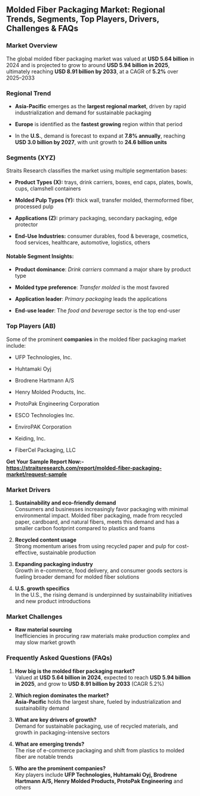 <h2 data-start="214" data-end="314">Molded Fiber Packaging Market: Regional Trends, Segments, Top Players, Drivers, Challenges &amp; FAQs</h2>
<h3 data-start="316" data-end="335">Market Overview</h3>
<p data-start="337" data-end="611">The global molded fiber packaging market was valued at <strong data-start="392" data-end="412">USD 5.64 billion</strong> in 2024 and is projected to grow to around <strong data-start="456" data-end="484">USD 5.94 billion in 2025</strong>, ultimately reaching <strong data-start="506" data-end="534">USD 8.91 billion by 2033</strong>, at a CAGR of <strong data-start="549" data-end="557">5.2%</strong> over 2025&ndash;2033</p>
<h3 data-start="613" data-end="632">Regional Trend</h3>
<ul data-start="634" data-end="1115">
<li data-start="634" data-end="806">
<p data-start="636" data-end="806"><strong data-start="636" data-end="652">Asia-Pacific</strong> emerges as the <strong data-start="668" data-end="695">largest regional market</strong>, driven by rapid industrialization and demand for sustainable packaging&nbsp;</p>
</li>
<li data-start="807" data-end="925">
<p data-start="809" data-end="925"><strong data-start="809" data-end="819">Europe</strong> is identified as the <strong data-start="841" data-end="860">fastest growing</strong> region within that period&nbsp;</p>
</li>
<li data-start="926" data-end="1115">
<p data-start="928" data-end="1115">In the <strong data-start="935" data-end="943">U.S.</strong>, demand is forecast to expand at <strong data-start="977" data-end="994">7.8% annually</strong>, reaching <strong data-start="1005" data-end="1032">USD 3.0 billion by 2027</strong>, with unit growth to <strong data-start="1054" data-end="1076">24.6 billion units</strong></p>
</li>
</ul>
<h3 data-start="1117" data-end="1135">Segments (XYZ)</h3>
<p data-start="1137" data-end="1210">Straits Research classifies the market using multiple segmentation bases:</p>
<ul data-start="1212" data-end="1777">
<li data-start="1212" data-end="1357">
<p data-start="1214" data-end="1357"><strong data-start="1214" data-end="1236">Product Types (X):</strong> trays, drink carriers, boxes, end caps, plates, bowls, cups, clamshell containers&nbsp;</p>
</li>
<li data-start="1358" data-end="1489">
<p data-start="1360" data-end="1489"><strong data-start="1360" data-end="1386">Molded Pulp Types (Y):</strong> thick wall, transfer molded, thermoformed fiber, processed pulp&nbsp;</p>
</li>
<li data-start="1490" data-end="1608">
<p data-start="1492" data-end="1608"><strong data-start="1492" data-end="1513">Applications (Z):</strong> primary packaging, secondary packaging, edge protector</p>
</li>
<li data-start="1609" data-end="1777">
<p data-start="1611" data-end="1777"><strong data-start="1611" data-end="1634">End-Use Industries:</strong> consumer durables, food &amp; beverage, cosmetics, food services, healthcare, automotive, logistics, others</p>
</li>
</ul>
<h4 data-start="1779" data-end="1809">Notable Segment Insights:</h4>
<ul data-start="1811" data-end="2260">
<li data-start="1811" data-end="1929">
<p data-start="1813" data-end="1929"><strong data-start="1813" data-end="1834">Product dominance</strong>: <em data-start="1836" data-end="1852">Drink carriers</em> command a major share by product type</p>
</li>
<li data-start="1930" data-end="2036">
<p data-start="1932" data-end="2036"><strong data-start="1932" data-end="1958">Molded type preference</strong>: <em data-start="1960" data-end="1977">Transfer molded</em> is the most favored</p>
</li>
<li data-start="2037" data-end="2146">
<p data-start="2039" data-end="2146"><strong data-start="2039" data-end="2061">Application leader</strong>: <em data-start="2063" data-end="2082">Primary packaging</em> leads the applications&nbsp;</p>
</li>
<li data-start="2147" data-end="2260">
<p data-start="2149" data-end="2260"><strong data-start="2149" data-end="2167">End-use leader</strong>: The <em data-start="2173" data-end="2192">food and beverage</em> sector is the top end-user&nbsp;</p>
</li>
</ul>
<h3 data-start="2262" data-end="2282">Top Players (AB)</h3>
<p data-start="2284" data-end="2365">Some of the prominent <strong data-start="2306" data-end="2319">companies</strong> in the molded fiber packaging market include:</p>
<ul data-start="2367" data-end="2628">
<li data-start="2367" data-end="2391">
<p data-start="2369" data-end="2391">UFP Technologies, Inc.</p>
</li>
<li data-start="2392" data-end="2407">
<p data-start="2394" data-end="2407">Huhtamaki Oyj</p>
</li>
<li data-start="2408" data-end="2431">
<p data-start="2410" data-end="2431">Brodrene Hartmann A/S</p>
</li>
<li data-start="2432" data-end="2461">
<p data-start="2434" data-end="2461">Henry Molded Products, Inc.</p>
</li>
<li data-start="2462" data-end="2496">
<p data-start="2464" data-end="2496">ProtoPak Engineering Corporation</p>
</li>
<li data-start="2497" data-end="2521">
<p data-start="2499" data-end="2521">ESCO Technologies Inc.</p>
</li>
<li data-start="2522" data-end="2545">
<p data-start="2524" data-end="2545">EnviroPAK Corporation</p>
</li>
<li data-start="2546" data-end="2561">
<p data-start="2548" data-end="2561">Keiding, Inc.</p>
</li>
<li data-start="2562" data-end="2628">
<p data-start="2564" data-end="2628">FiberCel Packaging, LLC&nbsp;</p>
</li>
</ul>
<p><strong>Get Your Sample Report Now:-<a href="https://straitsresearch.com/report/molded-fiber-packaging-market/request-sample">https://straitsresearch.com/report/molded-fiber-packaging-market/request-sample</a>&nbsp;</strong></p>
<h3 data-start="2630" data-end="2648">Market Drivers</h3>
<ol data-start="2650" data-end="3555">
<li data-start="2650" data-end="2995">
<p data-start="2653" data-end="2995"><strong data-start="2653" data-end="2695">Sustainability and eco-friendly demand</strong><br data-start="2695" data-end="2698" /> Consumers and businesses increasingly favor packaging with minimal environmental impact. Molded fiber packaging, made from recycled paper, cardboard, and natural fibers, meets this demand and has a smaller carbon footprint compared to plastics and foams</p>
</li>
<li data-start="2997" data-end="3173">
<p data-start="3000" data-end="3173"><strong data-start="3000" data-end="3026">Recycled content usage</strong><br data-start="3026" data-end="3029" /> Strong momentum arises from using recycled paper and pulp for cost-effective, sustainable production&nbsp;</p>
</li>
<li data-start="3175" data-end="3373">
<p data-start="3178" data-end="3373"><strong data-start="3178" data-end="3210">Expanding packaging industry</strong><br data-start="3210" data-end="3213" /> Growth in e-commerce, food delivery, and consumer goods sectors is fueling broader demand for molded fiber solutions&nbsp;</p>
</li>
<li data-start="3375" data-end="3555">
<p data-start="3378" data-end="3555"><strong data-start="3378" data-end="3403">U.S. growth specifics</strong><br data-start="3403" data-end="3406" /> In the U.S., the rising demand is underpinned by sustainability initiatives and new product introductions&nbsp;</p>
</li>
</ol>
<h3 data-start="3557" data-end="3578">Market Challenges</h3>
<ul data-start="3580" data-end="3745">
<li data-start="3580" data-end="3745">
<p data-start="3582" data-end="3745"><strong data-start="3582" data-end="3607">Raw material sourcing</strong><br data-start="3607" data-end="3610" /> Inefficiencies in procuring raw materials make production complex and may slow market growth&nbsp;</p>
</li>
</ul>
<h3 data-start="3747" data-end="3784">Frequently Asked Questions (FAQs)</h3>
<ol data-start="3786" data-end="4793">
<li data-start="3786" data-end="4025">
<p data-start="3789" data-end="4025"><strong data-start="3789" data-end="3838">How big is the molded fiber packaging market?</strong><br data-start="3838" data-end="3841" /> Valued at <strong data-start="3854" data-end="3882">USD 5.64 billion in 2024</strong>, expected to reach <strong data-start="3902" data-end="3930">USD 5.94 billion in 2025</strong>, and grow to <strong data-start="3944" data-end="3972">USD 8.91 billion by 2033</strong> (CAGR 5.2%)&nbsp;</p>
</li>
<li data-start="4027" data-end="4210">
<p data-start="4030" data-end="4210"><strong data-start="4030" data-end="4068">Which region dominates the market?</strong><br data-start="4068" data-end="4071" /> <strong data-start="4074" data-end="4090">Asia-Pacific</strong> holds the largest share, fueled by industrialization and sustainability demand</p>
</li>
<li data-start="4212" data-end="4399">
<p data-start="4215" data-end="4399"><strong data-start="4215" data-end="4250">What are key drivers of growth?</strong><br data-start="4250" data-end="4253" /> Demand for sustainable packaging, use of recycled materials, and growth in packaging-intensive sectors</p>
</li>
<li data-start="4401" data-end="4571">
<p data-start="4404" data-end="4571"><strong data-start="4404" data-end="4433">What are emerging trends?</strong><br data-start="4433" data-end="4436" /> The rise of e-commerce packaging and shift from plastics to molded fiber are notable trends&nbsp;</p>
</li>
<li data-start="4573" data-end="4793">
<p data-start="4576" data-end="4793"><strong data-start="4576" data-end="4612">Who are the prominent companies?</strong><br data-start="4612" data-end="4615" /> Key players include <strong data-start="4638" data-end="4741">UFP Technologies, Huhtamaki Oyj, Brodrene Hartmann A/S, Henry Molded Products, ProtoPak Engineering</strong> and others&nbsp;</p>
</li>
</ol>
